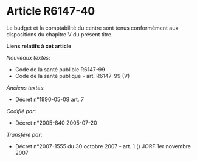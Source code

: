 # Article R6147-40

Le budget et la comptabilité du centre sont tenus conformément aux dispositions du chapitre V du présent titre.

**Liens relatifs à cet article**

_Nouveaux textes_:

  - Code de la santé publible R6147-99
  - Code de la santé publique - art. R6147-99 (V)

_Anciens textes_:

  - Décret n°1990-05-09 art. 7

_Codifié par_:

  - Décret n°2005-840 2005-07-20

_Transféré par_:

  - Décret n°2007-1555 du 30 octobre 2007 - art. 1 () JORF 1er novembre 2007
